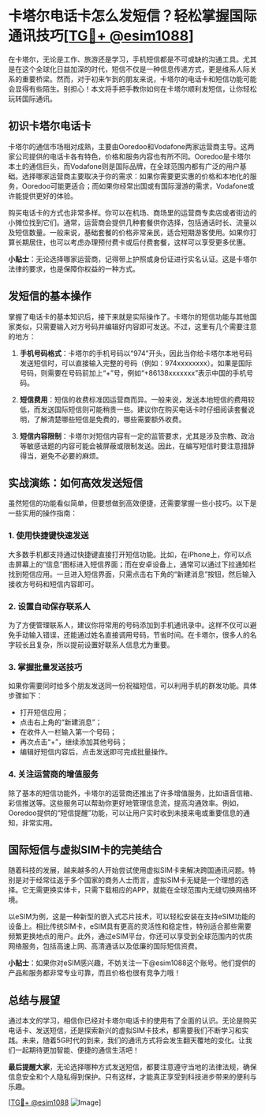 # 卡塔尔电话卡怎么发短信？轻松掌握国际通讯技巧[[TG💪+ @esim1088](https://t.me/s/esim1088)]

在卡塔尔，无论是工作、旅游还是学习，手机短信都是不可或缺的沟通工具。尤其是在这个全球化日益加深的时代，短信不仅是一种信息传递方式，更是维系人际关系的重要桥梁。然而，对于初来乍到的朋友来说，卡塔尔的电话卡和短信功能可能会显得有些陌生。别担心！本文将手把手教你如何在卡塔尔顺利发短信，让你轻松玩转国际通讯。

## 初识卡塔尔电话卡

卡塔尔的通信市场相对成熟，主要由Ooredoo和Vodafone两家运营商主导。这两家公司提供的电话卡各有特色，价格和服务内容也有所不同。Ooredoo是卡塔尔本土的通信巨头，而Vodafone则是国际品牌，在全球范围内都有广泛的用户基础。选择哪家运营商主要取决于你的需求：如果你需要更实惠的价格和本地化的服务，Ooredoo可能更适合；而如果你经常出国或有国际漫游的需求，Vodafone或许能提供更好的体验。

购买电话卡的方式也非常多样。你可以在机场、商场里的运营商专卖店或者街边的小摊位找到它们。通常，运营商会提供几种套餐供你选择，包括通话时长、流量以及短信数量。一般来说，基础套餐的价格非常亲民，适合短期游客使用。如果你打算长期居住，也可以考虑办理预付费卡或后付费套餐，这样可以享受更多优惠。

**小贴士**：无论选择哪家运营商，记得带上护照或身份证进行实名认证。这是卡塔尔法律的要求，也是保障你权益的一种方式。

## 发短信的基本操作

掌握了电话卡的基本知识后，接下来就是实际操作了。卡塔尔的短信功能与其他国家类似，只需要输入对方号码并编辑好内容即可发送。不过，这里有几个需要注意的地方：

1. **手机号码格式**：卡塔尔的手机号码以“974”开头，因此当你给卡塔尔本地号码发送短信时，可以直接输入完整的号码（例如：974xxxxxxxx）。如果是国际号码，则需要在号码前加上“+”号，例如“+86138xxxxxxx”表示中国的手机号码。
   
2. **短信费用**：短信的收费标准因运营商而异。一般来说，发送本地短信的费用较低，而发送国际短信则可能稍贵一些。建议你在购买电话卡时仔细阅读套餐说明，了解清楚哪些短信是免费的，哪些需要额外收费。

3. **短信内容限制**：卡塔尔对短信内容有一定的监管要求，尤其是涉及宗教、政治等敏感话题的内容可能会被屏蔽或限制发送。因此，在编写短信时要注意措辞得当，避免不必要的麻烦。

## 实战演练：如何高效发送短信

虽然短信的功能看似简单，但要想做到高效便捷，还需要掌握一些小技巧。以下是一些实用的操作指南：

### 1. 使用快捷键快速发送

大多数手机都支持通过快捷键直接打开短信功能。比如，在iPhone上，你可以点击屏幕上的“信息”图标进入短信界面；而在安卓设备上，通常可以通过下拉通知栏找到短信应用。一旦进入短信界面，只需点击右下角的“新建消息”按钮，然后输入接收方号码和短信内容即可。

### 2. 设置自动保存联系人

为了方便管理联系人，建议你将常用的号码添加到手机通讯录中。这样不仅可以避免手动输入错误，还能通过姓名直接调用号码，节省时间。在卡塔尔，很多人的名字较长且复杂，所以提前设置好联系人信息尤为重要。

### 3. 掌握批量发送技巧

如果你需要同时给多个朋友发送同一份祝福短信，可以利用手机的群发功能。具体步骤如下：
- 打开短信应用；
- 点击右上角的“新建消息”；
- 在收件人一栏输入第一个号码；
- 再次点击“+”，继续添加其他号码；
- 编辑好短信内容后，点击发送即可完成批量操作。

### 4. 关注运营商的增值服务

除了基本的短信功能外，卡塔尔的运营商还推出了许多增值服务，比如语音信箱、彩信推送等。这些服务可以帮助你更好地管理信息流，提高沟通效率。例如，Ooredoo提供的“短信提醒”功能，可以让用户实时收到未接来电或重要信息的通知，非常实用。

## 国际短信与虚拟SIM卡的完美结合

随着科技的发展，越来越多的人开始尝试使用虚拟SIM卡来解决跨国通讯问题。特别是对于经常往返于多个国家的商务人士而言，虚拟SIM卡无疑是一个理想的选择。它无需更换实体卡，只需下载相应的APP，就能在全球范围内无缝切换网络环境。

以eSIM为例，这是一种新型的嵌入式芯片技术，可以轻松安装在支持eSIM功能的设备上。相比传统SIM卡，eSIM具有更高的灵活性和稳定性，特别适合那些需要频繁更换地点的用户。此外，通过eSIM平台，你还可以享受到全球范围内的优质网络服务，包括高速上网、高清通话以及低廉的国际短信资费。

**小贴士**：如果你对eSIM感兴趣，不妨关注一下@esim1088这个账号。他们提供的产品和服务都非常专业可靠，而且价格也很有竞争力哦！

## 总结与展望

通过本文的学习，相信你已经对卡塔尔电话卡的使用有了全面的认识。无论是购买电话卡、发送短信，还是探索新兴的虚拟SIM卡技术，都需要我们不断学习和实践。未来，随着5G时代的到来，我们的通讯方式将会发生翻天覆地的变化。让我们一起期待更加智能、便捷的通信生活吧！

**最后提醒大家**，无论选择哪种方式发送短信，都要注意遵守当地的法律法规，确保信息安全和个人隐私得到保护。只有这样，才能真正享受到科技进步带来的便利与乐趣。

[[TG💪+ @esim1088](https://t.me/s/esim1088) ![Image](https://i.postimg.cc/4NQfJmqS/Snipaste-2025-05-13-00-14-12.png)]